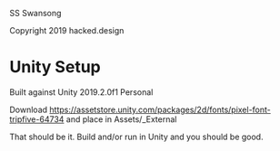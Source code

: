 SS Swansong

Copyright 2019 hacked.design

# Unity Setup
Built against Unity 2019.2.0f1 Personal

Download https://assetstore.unity.com/packages/2d/fonts/pixel-font-tripfive-64734 and place in Assets/_External

That should be it. Build and/or run in Unity and you should be good.